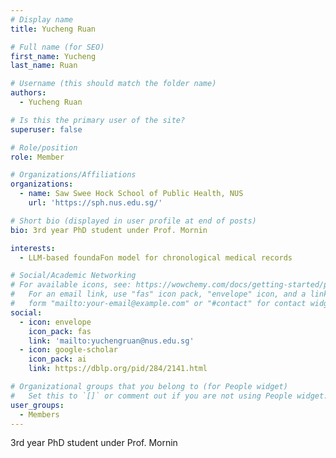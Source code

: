```yaml
---
# Display name
title: Yucheng Ruan

# Full name (for SEO)
first_name: Yucheng
last_name: Ruan

# Username (this should match the folder name)
authors:
  - Yucheng Ruan

# Is this the primary user of the site?
superuser: false

# Role/position
role: Member

# Organizations/Affiliations
organizations:
  - name: Saw Swee Hock School of Public Health, NUS
    url: 'https://sph.nus.edu.sg/'

# Short bio (displayed in user profile at end of posts)
bio: 3rd year PhD student under Prof. Mornin

interests:
  - LLM-based foundaFon model for chronological medical records 

# Social/Academic Networking
# For available icons, see: https://wowchemy.com/docs/getting-started/page-builder/#icons
#   For an email link, use "fas" icon pack, "envelope" icon, and a link in the
#   form "mailto:your-email@example.com" or "#contact" for contact widget.
social:
  - icon: envelope
    icon_pack: fas
    link: 'mailto:yuchengruan@nus.edu.sg'
  - icon: google-scholar
    icon_pack: ai
    link: https://dblp.org/pid/284/2141.html

# Organizational groups that you belong to (for People widget)
#   Set this to `[]` or comment out if you are not using People widget.
user_groups:
  - Members
---
```


3rd year PhD student under Prof. Mornin

